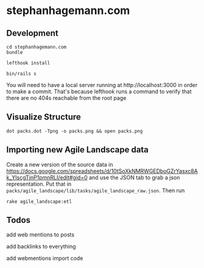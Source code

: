 # stephanhagemann.com

## Development

```
cd stephanhagemann.com
bundle

lefthook install

bin/rails s
```

You will need to have a local server running at http://localhost:3000 in order to make a commit. That's because lefthook runs a command to verify that there are no 404s reachable from the root page

## Visualize Structure

```
dot packs.dot -Tpng -o packs.png && open packs.png
```

## Importing new Agile Landscape data

Create a new version of the source data in <https://docs.google.com/spreadsheets/d/10tSoXkNMRWGEDboGZrYasxc8Ak_YIscgTjnP1pmnRLI/edit#gid=0> and use the JSON tab to grab a json representation. Put that in `packs/agile_landscape/lib/tasks/agile_landscape_raw.json`. Then run 

```
rake agile_landscape:etl
```

## Todos

add web mentions to posts

add backlinks to everything

add webmentions import code
